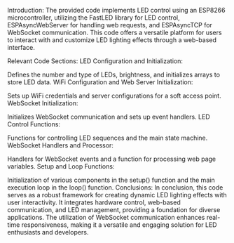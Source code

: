 Introduction:
The provided code implements LED control using an ESP8266 microcontroller, utilizing the FastLED library for LED control, ESPAsyncWebServer for handling web requests, and ESPAsyncTCP for WebSocket communication. This code offers a versatile platform for users to interact with and customize LED lighting effects through a web-based interface.

Relevant Code Sections:
LED Configuration and Initialization:

Defines the number and type of LEDs, brightness, and initializes arrays to store LED data.
WiFi Configuration and Web Server Initialization:

Sets up WiFi credentials and server configurations for a soft access point.
WebSocket Initialization:

Initializes WebSocket communication and sets up event handlers.
LED Control Functions:

Functions for controlling LED sequences and the main state machine.
WebSocket Handlers and Processor:

Handlers for WebSocket events and a function for processing web page variables.
Setup and Loop Functions:

Initialization of various components in the setup() function and the main execution loop in the loop() function.
Conclusions:
In conclusion, this code serves as a robust framework for creating dynamic LED lighting effects with user interactivity. It integrates hardware control, web-based communication, and LED management, providing a foundation for diverse applications. The utilization of WebSocket communication enhances real-time responsiveness, making it a versatile and engaging solution for LED enthusiasts and developers.
